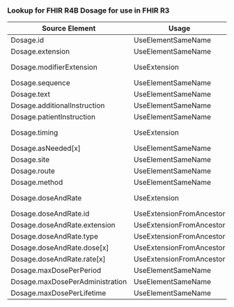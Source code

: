 ### Lookup for FHIR R4B Dosage for use in FHIR R3

| Source Element | Usage | Target |
| -------------- | ----- | ------ |
| Dosage.id | UseElementSameName | Dosage.id |
| Dosage.extension | UseElementSameName | Dosage.extension |
| Dosage.modifierExtension | UseExtension | http://hl7.org/fhir/4.3/StructureDefinition/extension-Dosage.modifierExtension |
| Dosage.sequence | UseElementSameName | Dosage.sequence |
| Dosage.text | UseElementSameName | Dosage.text |
| Dosage.additionalInstruction | UseElementSameName | Dosage.additionalInstruction |
| Dosage.patientInstruction | UseElementSameName | Dosage.patientInstruction |
| Dosage.timing | UseExtension | http://hl7.org/fhir/4.3/StructureDefinition/extension-Dosage.timing |
| Dosage.asNeeded[x] | UseElementSameName | Dosage.asNeeded[x] |
| Dosage.site | UseElementSameName | Dosage.site |
| Dosage.route | UseElementSameName | Dosage.route |
| Dosage.method | UseElementSameName | Dosage.method |
| Dosage.doseAndRate | UseExtension | http://hl7.org/fhir/4.3/StructureDefinition/extension-Dosage.doseAndRate |
| Dosage.doseAndRate.id | UseExtensionFromAncestor | - |
| Dosage.doseAndRate.extension | UseExtensionFromAncestor | - |
| Dosage.doseAndRate.type | UseExtensionFromAncestor | - |
| Dosage.doseAndRate.dose[x] | UseExtensionFromAncestor | - |
| Dosage.doseAndRate.rate[x] | UseExtensionFromAncestor | - |
| Dosage.maxDosePerPeriod | UseElementSameName | Dosage.maxDosePerPeriod |
| Dosage.maxDosePerAdministration | UseElementSameName | Dosage.maxDosePerAdministration |
| Dosage.maxDosePerLifetime | UseElementSameName | Dosage.maxDosePerLifetime |
